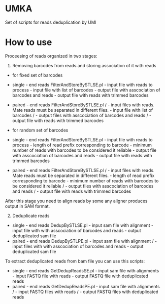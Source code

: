 # UMKA
Set of scripts for reads deduplication by UMI

# How to use
Proceesing of reads organized in two stages:

1) Removing barcodes from reads and storing association of it with reads

- for fixed set of barcodes

- single - end reads
FilterAndStoreBySTLSE.pl <fastq file> <barcodes list file> <out stl file> <out fastq file>
<fastq file> - input file with reads to process
<barcodes list file> - input file with list of barcodes
<out stl file> - output file with asscociation of barcodes and reads
<out fastq file> - output file with reads with trimmed barcodes
- paired - end reads
FilterAndStoreBySTLSE.pl <fastq file R1> <fastq file R2> <barcodes list file> <out stl file R1> <out stl file R2> <out fastq file R1> <out fastq file R2>
<fastq file R1>/<fastq file R2> - input files with reads. Mate reads must be separated in different files.
<barcodes list file> - input file with list of barcodes
<out stl file R1>/<out stl file R2> - output files with asscociation of barcodes and reads
<out fastq file R1>/<out fastq file R2> - output file with reads with trimmed barcodes

- for random set of barcodes
- single - end reads
FilterAndStoreBySTLSE.pl <fastq file> <length of barcode> <min count of barcode> <out stl file> <out fastq file>
<fastq file> - input file with reads to process
<length of barcode> - length of read prefix corresponding to barcode
<min count of barcode> - minimum number of reads with barcodes to be considered it reliable
<out stl file> - output file with asscociation of barcodes and reads
<out fastq file> - output file with reads with trimmed barcodes
- paired - end reads
FilterAndStoreBySTLSE.pl <fastq file R1> <fastq file R2> <length of barcode> <min count of barcode> <out stl file R1> <out stl file R2> <out fastq file R1> <out fastq file R2>
<fastq file R1>/<fastq file R2> - input files with reads. Mate reads must be separated in different files.
<length of barcode> - length of read prefix corresponding to barcode
<min count of barcode> - minimum number of reads with barcodes to be considered it reliable
<out stl file R1>/<out stl file R2> - output files with asscociation of barcodes and reads
<out fastq file R1>/<out fastq file R2> - output file with reads with trimmed barcodes


After this stage you need to align reads by some any aligner produces output in SAM format.

2) Deduplicate reads 
- single - end reads
DedupBySTLSE.pl <sam file> <stl file> <out sam file>
<sam file> - input sam file with alignment
<stl file> - input file with with asscociation of barcodes and reads
<out sam file> - output deduplicated sam file 
- paired - end reads
DedupBySTLPE.pl <sam file> <stl file R1> <stl file R2> <out sam file>
<sam file> - input sam file with alignment
<stl file R1>/<stl file R2> - input files with with asscociation of barcodes and reads
<out sam file> - output deduplicated sam file 

To extract deduplicated reads from bam file you can use this scripts:
- single - end reads
GetDedupReadsSE.pl <sam file> <stl file> <out sam file>
<sam file> - input sam file with alignments
<fastq file> - input FASTQ file with reads
<out fastq file> - output FASTQ file with deduplicated reads
- paired - end reads
GetDedupReadsPE.pl <sam file> <fastq file R1> <fastq file R2> <out fastq file R1> <out fastq file R2>
<sam file> - input sam file with alignments
<fastq file R1>/<fastq file R2> - input FASTQ files with reads
<out fastq file R1>/<out fastq file R2> - output FASTQ files with deduplicated reads





